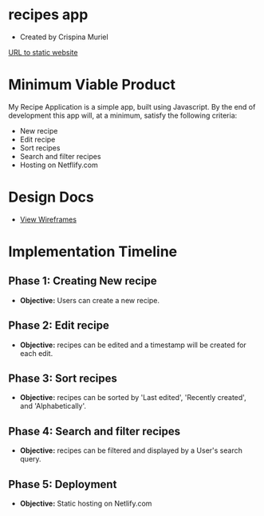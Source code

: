 # recipes app
* Created by Crispina Muriel

[URL to static website](https://muriel-recipe-app.netlify.com)

# Minimum Viable Product

My Recipe Application is a simple app, built using Javascript. By the end of development this app will, at a minimum, satisfy the following criteria:

* New recipe
* Edit recipe
* Sort recipes
* Search and filter recipes
* Hosting on Netflify.com

# Design Docs

* [View Wireframes](./wireframes)

# Implementation Timeline

## Phase 1: Creating New recipe 
* **Objective:** Users can create a new recipe.

## Phase 2: Edit recipe
* **Objective:** recipes can be edited and a timestamp will be created for each edit.

## Phase 3: Sort recipes 
* **Objective:** recipes can be sorted by 'Last edited', 'Recently created', and 'Alphabetically'. 

## Phase 4: Search and filter recipes
* **Objective:** recipes can be filtered and displayed by a User's search query.

## Phase 5: Deployment
* **Objective:** Static hosting on Netlify.com



